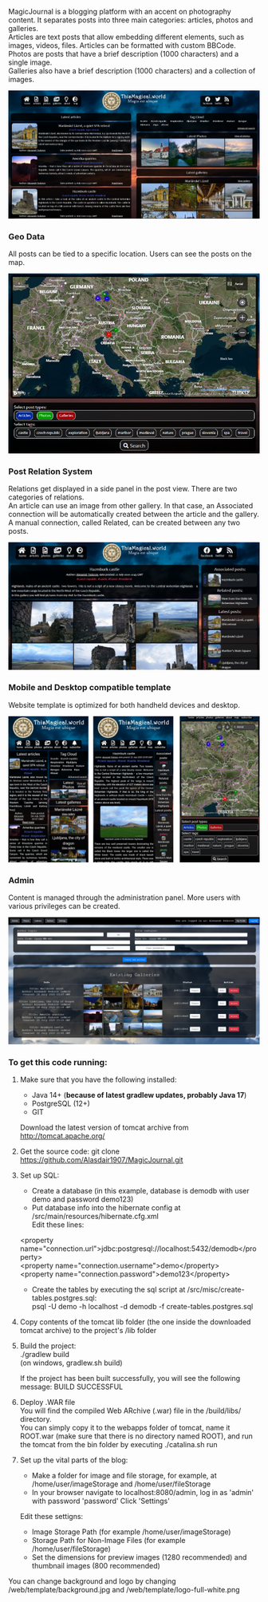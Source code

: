 MagicJournal is a blogging platform with an accent on photography content.
It separates posts into three main categories: articles, photos and galleries.<br />
Articles are text posts that allow embedding different elements, such as images, videos, files.
Articles can be formatted with custom BBCode.<br />
Photos are posts that have a brief description (1000 characters) and a single image.<br />
Galleries also have a brief description (1000 characters) and a collection of images.<br />

<p align="center">
<img src="https://raw.githubusercontent.com/Alasdair1907/MagicJournal/master/misc/github-readme/overall-desktop.jpg">
</p>

### Geo Data

All posts can be tied to a specific location. Users can see the posts on the map.

<p align="center">
<img src="https://raw.githubusercontent.com/Alasdair1907/MagicJournal/master/misc/github-readme/map.png">
</p>

### Post Relation System

Relations get displayed in a side panel in the post view. There are two categories of relations.<br />
An article can use an image from other gallery. In that case, an Associated connection will be automatically created between the article and the gallery.<br />
A manual connection, called Related, can be created between any two posts. 

<p align="center">
<img src="https://raw.githubusercontent.com/Alasdair1907/MagicJournal/master/misc/github-readme/relations-desktop.jpg">
</p>

### Mobile and Desktop compatible template

Website template is optimized for both handheld devices and desktop.

<p align="center">
<img src="https://raw.githubusercontent.com/Alasdair1907/MagicJournal/master/misc/github-readme/mobile.jpg">
</p>

### Admin

Content is managed through the administration panel. More users with various privileges can be created.

<p align="center">
<img src="https://raw.githubusercontent.com/Alasdair1907/MagicJournal/master/misc/github-readme/admin.jpg">
</p>

### To get this code running:

1. Make sure that you have the following installed:
    - Java 14+ (**because of latest gradlew updates, probably Java 17**)
    - PostgreSQL (12+)
    - GIT

    Download the latest version of tomcat archive from http://tomcat.apache.org/

2. Get the source code:
    git clone https://github.com/Alasdair1907/MagicJournal.git

3. Set up SQL:
    - Create a database (in this example, database is demodb with user demo and password demo123)
    - Put database info into the hibernate config at /src/main/resources/hibernate.cfg.xml<br />
    Edit these lines:
    
    &lt;property name="connection.url">jdbc:postgresql://localhost:5432/demodb&lt;/property><br />
    &lt;property name="connection.username">demo&lt;/property><br />
    &lt;property name="connection.password">demo123&lt;/property><br />
    
    - Create the tables by executing the sql script at /src/misc/create-tables.postgres.sql:<br />
    psql -U demo -h localhost -d demodb -f create-tables.postgres.sql

4. Copy contents of the tomcat lib folder (the one inside the downloaded tomcat archive) to the project's /lib folder

5. Build the project:<br />
    ./gradlew build<br />
    (on windows, gradlew.sh build)

    If the project has been built successfully, you will see the following message:
    BUILD SUCCESSFUL

6. Deploy .WAR file<br />
    You will find the compiled Web ARchive (.war) file in the /build/libs/ directory.<br />
    You can simply copy it to the webapps folder of tomcat, name it ROOT.war (make sure that there is no directory named ROOT), and run the tomcat from the bin folder by executing ./catalina.sh run

7. Set up the vital parts of the blog:
    - Make a folder for image and file storage, for example, at /home/user/imageStorage and /home/user/fileStorage
    - In your browser navigate to localhost:8080/admin, log in as 'admin' with password 'password'
    Click 'Settings'
    
    Edit these settigns:
    - Image Storage Path (for example /home/user/imageStorage)
    - Storage Path for Non-Image Files (for example /home/user/fileStorage)
    - Set the dimensions for preview images (1280 recommended) and thumbnail images (800 recommended)

You can change background and logo by changing /web/template/background.jpg and /web/template/logo-full-white.png
